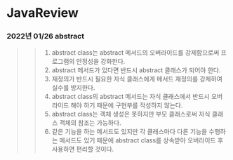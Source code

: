 # JavaReview

### 2022년 01/26 abstract

> > 1. abstract class는 abstract 메서드의 오버라이드를 강제함으로써 프로그램의 안정성을 강화한다.
> > 2. abstract 메서드가 있다면 반드시 abstract 클래스가 되어야 한다.
> > 3. 재정의가 반드시 필요한 자식 클래스에게 메서드 재정의를 강제하여 실수를 방지한다.
> > 4. abstract class의 abstract 메서드는 자식 클래스에서 반드시 오버라이드 해야 하기 때문에 구현부를 작성하지 않는다.
> > 5. abstract class는 객체 생성은 못하지만 부모 클래스로써 자식 클래스 객체의 참조는 가능하다. 
> > 6. 같은 기능을 하는 메서드도 있지만 각 클래스마다 다른 기능을 수행하는 메서드도 있기 때문에 abstract class를 상속받아 오버라이드 후 사용하면 편리할 것이다.
